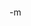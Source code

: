 <object height="350" width="425">
<param name="movie" value="http://www.youtube.com/v/MoqmbwhIF7I"></param>
<param name="wmode" value="transparent"></param><embed src="http://www.youtube.com/v/MoqmbwhIF7I" type="application/x-shockwave-flash" wmode="transparent" height="350" width="425"></embed></object>

-m